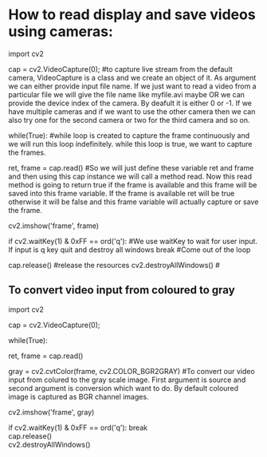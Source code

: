 # How to read display and save videos using cameras:
import cv2

cap = cv2.VideoCapture(0);                       #to capture live stream from the default camera, VideoCapture is a class and we create an object of it. As argument we can either provide input file name. If we just want to read a video from a particular file we will give the file name like myfile.avi maybe OR we can provide the device index of the camera. By deafult it is either 0 or -1. If we have multiple cameras and if we want to use the other camera then we can also try one for the second camera or two for the third camera and so on. 

while(True):                                     #while loop is created to capture the frame continuously and we will run this loop indefinitely. while this loop is true, we want to capture the frames. 

ret, frame = cap.read()                          #So we will just define these variable ret and frame and then using this cap instance we will call a method read. Now this read method is going to return true if the frame is available and this frame will be saved into this frame variable. If the frame is available ret will be true otherwise it will be false and this frame variable will actually capture or save the frame.        


cv2.imshow('frame', frame)

if cv2.waitKey(1) & 0xFF == ord('q'):            #We use waitKey to wait for user input. If input is q key quit and destroy all windows
break                                            #Come out of the loop

cap.release()                                    #release the resources
cv2.destroyAllWindows()                          #


## To convert video input from coloured to gray
import cv2

cap = cv2.VideoCapture(0); 

while(True):  

ret, frame = cap.read()   


gray = cv2.cvtColor(frame, cv2.COLOR_BGR2GRAY)   #To convert our video input from colured to the gray scale image. First argument is source and second argument is conversion which want to do. By default coloured image is captured as BGR channel images.  

cv2.imshow('frame', gray)

if cv2.waitKey(1) & 0xFF == ord('q'):
break                                            
cap.release()                                   
cv2.destroyAllWindows()                          



